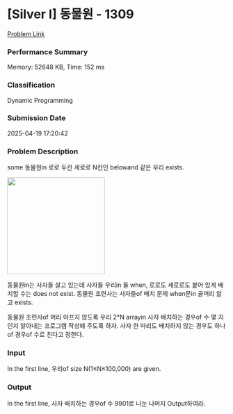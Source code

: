 <!-- Official English translation (US) — human-reviewed -->
<!-- Original: README.md -->
<!-- Translation generated: 2025-10-26 16:46:49 UTC -->

# [Silver I] 동물원 - 1309 

[Problem Link](https://www.acmicpc.net/problem/1309) 

### Performance Summary

Memory: 52648 KB, Time: 152 ms

### Classification

Dynamic Programming

### Submission Date

2025-04-19 17:20:42

### Problem Description

<p>some 동물원in 로로 두칸 세로로 N칸인 belowand 같은 우리 exists.</p>

<p><img alt="" src="" style="height:223px; width:224px"></p>

<p> 동물원in는 사자들 살고 있는데 사자들 우리in 둘 when, 로로도 세로로도 붙어 있게 배치할 수는 does not exist.  동물원 조련사는 사자들of 배치 문제 when문in 골머리 앓고 exists.</p>

<p>동물원 조련사of 머리 아프지 않도록 우리 2*N arrayin 사자 배치하는 경우of 수 몇 지인지 알아내는 프로그램 작성해 주도록 하자. 사자 한 마리도 배치하지 않는 경우도 하나of 경우of 수로 친다고 정한다.</p>

### Input 

 <p>In the first line, 우리of size N(1≤N≤100,000) are given.</p>

### Output 

 <p>In the first line, 사자 배치하는 경우of 수 9901로 나눈 나머지 Output하여라.</p>

